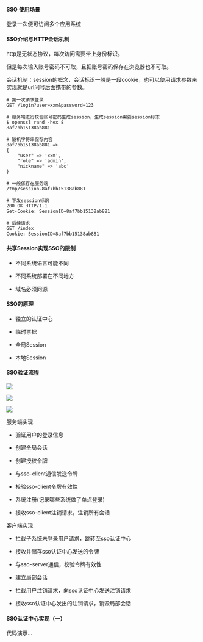 #### SSO 使用场景

登录一次便可访问多个应用系统

#### SSO介绍与HTTP会话机制

http是无状态协议，每次访问需要带上身份标识。

但是每次输入账号密码不可取，且把账号密码保存在浏览器也不可取。

会话机制：session的概念，会话标识一般是一段cookie，也可以使用请求参数来实现就是url问号后面携带的参数。

```
# 第一次请求登录
GET /login?user=xxm&password=123

# 服务端进行校验账号密码生成session，生成session需要session标志
$ openssl rand -hex 8
8af7bb15138ab881

# 随机字符串保存内容
8af7bb15138ab881 => 
{
    "user" => 'xxm',
    "role" => 'admin',
    "nickname" => 'abc'
}

# 一般保存在服务端
/tmp/session.8af7bb15138ab881

# 下发session标识
200 OK HTTP/1.1
Set-Cookie: SessionID=8af7bb15138ab881

# 后续请求
GET /index
Cookie: SessionID=8af7bb15138ab881
```

#### 共享Session实现SSO的限制

* 不同系统语言可能不同

* 不同系统部署在不同地方

* 域名必须同源


#### SSO的原理

* 独立的认证中心

* 临时票据

* 全局Session

* 本地Session

#### SSO验证流程

![](https://img3.doubanio.com/view/photo/l/public/p2553834754.jpg)

![](https://img3.doubanio.com/view/photo/l/public/p2553834803.jpg)

![](https://img3.doubanio.com/view/photo/l/public/p2553834830.jpg)

服务端实现

* 验证用户的登录信息

* 创建全局会话

* 创建授权令牌

* 与sso-client通信发送令牌

* 校验sso-client令牌有效性

* 系统注册(记录哪些系统做了单点登录)

* 接收sso-client注销请求，注销所有会话

客户端实现

* 拦截子系统未登录用户请求，跳转至sso认证中心

* 接收并储存sso认证中心发送的令牌

* 与sso-server通信，校验令牌有效性

* 建立局部会话

* 拦截用户注销请求，向sso认证中心发送注销请求

* 接收sso认证中心发出的注销请求，销毁局部会话

#### SSO认证中心实现（一）

代码演示...